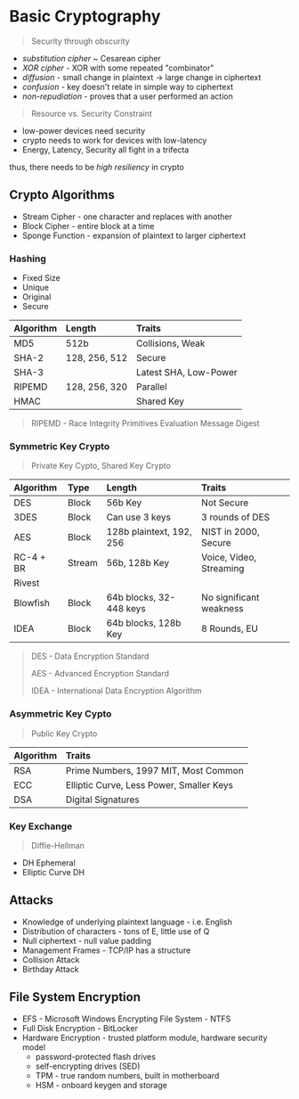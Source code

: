 Basic Cryptography
======================

> Security through obscurity

- _substitution cipher_ ~ Cesarean cipher
- _XOR cipher_ - XOR with some repeated "combinator"
- _diffusion_ - small change in plaintext → large change in ciphertext
- _confusion_ - key doesn't relate in simple way to ciphertext
- _non-repudiation_ - proves that a user performed an action

> Resource vs. Security Constraint

- low-power devices need security
- crypto needs to work for devices with low-latency
- Energy, Latency, Security all fight in a trifecta

thus, there needs to be _high resiliency_ in crypto

## Crypto Algorithms

- Stream Cipher - one character and replaces with another
- Block Cipher - entire block at a time
- Sponge Function - expansion of plaintext to larger ciphertext

### Hashing

- Fixed Size
- Unique
- Original
- Secure

| Algorithm   | Length        | Traits                |
| :---------- | :------------ | :-------------------- |
| MD5         | 512b          | Collisions, Weak      |
| SHA-2       | 128, 256, 512 | Secure                |
| SHA-3       |               | Latest SHA, Low-Power |
| RIPEMD      | 128, 256, 320 | Parallel              |
| HMAC        |               | Shared Key            |

> RIPEMD - Race Integrity Primitives Evaluation Message Digest

### Symmetric Key Crypto

> Private Key Cypto, Shared Key Crypto

| Algorithm | Type   | Length                   | Traits                  |
| :-------- | :----- | :----------------------  | :---------------------- |
| DES       | Block  | 56b Key                  | Not Secure              |
| 3DES      | Block  | Can use 3 keys           | 3 rounds of DES         |
| AES       | Block  | 128b plaintext, 192, 256 | NIST in 2000, Secure    |
| RC-4 + BR | Stream | 56b, 128b Key            | Voice, Video, Streaming |
| Rivest    |        |                          |                         |
| Blowfish  | Block  | 64b blocks, 32-448 keys  | No significant weakness |
| IDEA      | Block  | 64b blocks, 128b Key     | 8 Rounds, EU            |

> DES - Data Encryption Standard
>
> AES - Advanced Encryption Standard
>
> IDEA - International Data Encryption Algorithm

### Asymmetric Key Cypto

> Public Key Crypto

| Algorithm | Traits                                   |
| :-------- | :--------------------------------------- |
| RSA       | Prime Numbers, 1997 MIT, Most Common     |
| ECC       | Elliptic Curve, Less Power, Smaller Keys |
| DSA       | Digital Signatures                       |

### Key Exchange

> Diffie-Hellman

- DH Ephemeral
- Elliptic Curve DH

## Attacks

- Knowledge of underlying plaintext language - i.e. English
- Distribution of characters - tons of E, little use of Q
- Null ciphertext - null value padding
- Management Frames - TCP/IP has a structure
- Collision Attack
- Birthday Attack

## File System Encryption

- EFS - Microsoft Windows Encrypting File System - NTFS
- Full Disk Encryption - BitLocker
- Hardware Encryption - trusted platform module, hardware security model
  - password-protected flash drives
  - self-encrypting drives (SED)
  - TPM - true random numbers, built in motherboard
  - HSM - onboard keygen and storage
